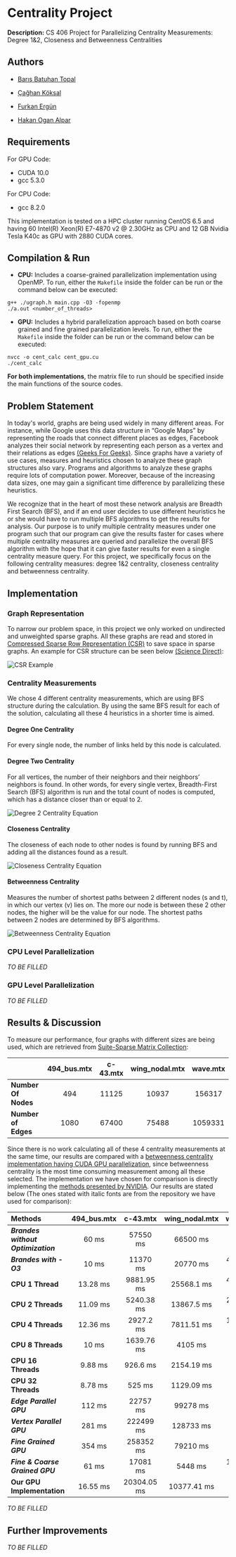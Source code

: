 # Centrality Project

**Description:** CS 406 Project for Parallelizing Centrality Measurements: Degree 1&amp;2, Closeness and Betweenness Centralities

## Authors

- [Barış Batuhan Topal](https://github.com/barisbatuhan)

- [Çağhan Köksal](https://github.com/caghankoksal)

- [Furkan Ergün](https://github.com/furkaneergun)

- [Hakan Ogan Alpar](https://github.com/oalpar)

## Requirements

For GPU Code:

- CUDA 10.0
- gcc 5.3.0

For CPU Code:

- gcc 8.2.0

This implementation is tested on a HPC cluster running CentOS 6.5 and having 60 Intel(R) Xeon(R) E7-4870 v2 @ 2.30GHz as CPU and 12 GB Nvidia Tesla K40c as GPU with 2880 CUDA cores.

## Compilation & Run

- **CPU:** Includes a coarse-grained parallelization implementation using OpenMP. To run, either the `Makefile` inside the folder can be run or the command below can be executed: 

```
g++ ./ugraph.h main.cpp -O3 -fopenmp
./a.out <number_of_threads>
``` 

- **GPU:** Includes a hybrid parallelization approach based on both coarse grained and fine grained parallelization levels. To run, either the `Makefile` inside the folder can be run or the command below can be executed: 

```
nvcc -o cent_calc cent_gpu.cu
./cent_calc
```

**For both implementations**, the matrix file to run should be specified inside the main functions of the source codes. 

## Problem Statement

In today's world, graphs are being used widely in many different areas. For instance, while Google uses this data structure in “Google Maps” by representing the roads that connect different places as edges, Facebook analyzes their social network by representing each person as a vertex and their relations as edges [(Geeks For Geeks)](https://www.geeksforgeeks.org/applications-of-graph-data-structure/). Since graphs have a variety of use cases, measures and heuristics chosen to analyze these graph structures also vary. Programs and algorithms to analyze these graphs require lots of computation power. Moreover, because of the increasing data sizes, one may gain a significant time difference by parallelizing these heuristics.

We recognize that in the heart of most these network analysis are Breadth First Search (BFS), and if an end user decides to use different heuristics he or she would have to run multiple BFS algorithms to get the results for analysis. Our purpose is to unify multiple centrality measures under one program such that our program can give the results faster for cases where multiple centrality measures are queried and parallelize the overall ​BFS algorithm with the hope that it can give faster results for even a single centrality measure query. For this project, we specifically focus on the following centrality measures: degree 1&2 centrality, closeness centrality and betweenness centrality.

## Implementation

### Graph Representation

To narrow our problem space, in this project we only worked on undirected and unweighted sparse graphs. All these graphs are read and stored in [Compressed Sparse Row Representation (CSR)](https://www.researchgate.net/publication/324640550_A_survey_on_NoSQL_stores) to save space in sparse graphs. An example for CSR structure can be seen below [(Science Direct)](https://www.sciencedirect.com/topics/computer-science/graph-representation):

![CSR Example](images/csr_example.png)

### Centrality Measurements

We chose 4 different centrality measurements, which are using BFS structure during the calculation. By using the same BFS result for each of the solution, calculating all these 4 heuristics in a shorter time is aimed. 

#### Degree One Centrality

For every single node, the number of links held by this node is calculated.

#### Degree Two Centrality

For all vertices, the number of their neighbors and their neighbors’ neighbors is found. In other words, for every single vertex, Breadth-First Search (BFS) algorithm is run and the total count of nodes is computed, which has a distance closer than or equal to 2.

![Degree 2 Centrality Equation](images/deg2_formula.png)

#### Closeness Centrality

The closeness of each node to other nodes is found by running BFS and adding all the distances found as a result.

![Closeness Centrality Equation](images/cc_formula.png)

#### Betweenness Centrality

Measures the number of shortest paths between 2 different nodes (s and t), in which our vertex (v) lies on. The more our node is between these 2 other nodes, the higher will be the value for our node. The shortest paths between 2 nodes are determined by BFS algorithms.

![Betweenness Centrality Equation](images/bc_formula.png)

### CPU Level Parallelization

*TO BE FILLED*

### GPU Level Parallelization

*TO BE FILLED*

## Results & Discussion

To measure our performance, four graphs with different sizes are being used, which are retrieved from [Suite-Sparse Matrix Collection](http://faculty.cse.tamu.edu/davis/suitesparse.html):

|  | **494_bus.mtx** | **c-43.mtx** | **wing_nodal.mtx** | **wave.mtx** |
| :--- | :---: | :---: | :---: | :---: |
| **Number Of Nodes** | 494 | 11125 | 10937 | 156317 |
| **Number of Edges** | 1080 | 67400 | 75488 | 1059331 |

Since there is no work calculating all of these 4 centrality measurements at the same time, our results are compared with a [betweenness centrality implementation having CUDA GPU parallelization](https://github.com/pvgupta24/Graph-Betweenness-Centrality), since betweenness centrality is the most time consuming measurement among all these selected. The implementation we have chosen for comparison is directly implementing the [methods presented by NVIDIA](https://devblogs.nvidia.com/accelerating-graph-betweenness-centrality-cuda/). Our results are stated below (The ones stated with italic fonts are from the repository we have used for comparison):

| **Methods** | **494_bus.mtx** | **c-43.mtx** | **wing_nodal.mtx** | **wave.mtx** |
| :--- | :---: | :---: | :---: | :---: |
| ***Brandes without Optimization*** | 60 ms | 57550 ms | 66500 ms | - |
| ***Brandes with -O3*** | 10 ms | 11370 ms | 20770 ms | 4915840 ms |
| **CPU 1 Thread** | 13.28 ms | 9881.95 ms | 25568.1 ms | 4578670 ms |
| **CPU 2 Threads** | 11.09 ms | 5240.38 ms | 13867.5 ms | 2343540 ms |
| **CPU 4 Threads** | 12.36 ms | 2927.2 ms | 7811.51 ms | 1198080 ms |
| **CPU 8 Threads** | 10 ms | 1639.76 ms | 4105 ms | 631664 ms |
| **CPU 16 Threads** | 9.88 ms | 926.6 ms | 2154.19 ms | 332555 ms |
| **CPU 32 Threads** | 8.78 ms | 525 ms | 1129.09 ms | 164977 ms |
| ***Edge Parallel GPU*** | 112 ms | 22757 ms | 99278 ms | - |
| ***Vertex Parallel GPU*** | 281 ms | 222499 ms | 128733 ms | - |
| ***Fine Grained GPU*** | 354 ms | 258352 ms | 79210 ms | - |
| ***Fine & Coarse Grained GPU*** | 61 ms | 17081 ms | 5448 ms | 1482232 ms |
| **Our GPU Implementation** | 16.55 ms | 20304.05 ms | 10377.41 ms | - |

*TO BE FILLED*

## Further Improvements

*TO BE FILLED*



